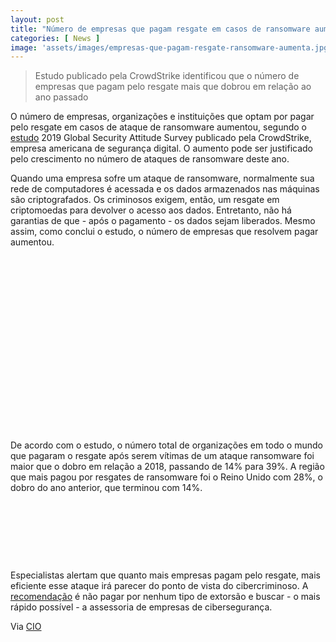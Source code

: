 ```yaml
---
layout: post
title: "Número de empresas que pagam resgate em casos de ransomware aumenta, conclui estudo"
categories: [ News ]
image: 'assets/images/empresas-que-pagam-resgate-ransomware-aumenta.jpg'
---
```


> Estudo publicado pela CrowdStrike identificou que o número de empresas que pagam pelo resgate mais que dobrou em relação ao ano passado

O número de empresas, organizações e instituições que optam por pagar pelo resgate em casos de ataque de ransomware aumentou, segundo o [estudo](https://www.crowdstrike.com/resources/reports/global-security-attitude-survey-2019) 2019 Global Security Attitude Survey publicado pela CrowdStrike, empresa americana de segurança digital. O aumento pode ser justificado pelo crescimento no número de ataques de ransomware deste ano.

<!-- RETANGULO LARGO 2 -->
<script async src="//pagead2.googlesyndication.com/pagead/js/adsbygoogle.js"></script>
<ins class="adsbygoogle"
style="display:block; text-align:center;"
data-ad-layout="in-article"
data-ad-format="fluid"
data-ad-client="ca-pub-2838251107855362"
data-ad-slot="8549252987"></ins>
<script>
(adsbygoogle = window.adsbygoogle || []).push({});
</script>

Quando uma empresa sofre um ataque de ransomware, normalmente sua rede de computadores é acessada e os dados armazenados nas máquinas são criptografados. Os criminosos exigem, então, um resgate em criptomoedas para devolver o acesso aos dados. Entretanto, não há garantias de que - após o pagamento - os dados sejam liberados. Mesmo assim, como conclui o estudo, o número de empresas que resolvem pagar aumentou.

<!-- QUADRADO -->
<script async src="//pagead2.googlesyndication.com/pagead/js/adsbygoogle.js"></script>
<ins class="adsbygoogle"
style="display:inline-block;width:336px;height:280px"
data-ad-client="ca-pub-2838251107855362"
data-ad-slot="5351066970"></ins>
<script>
(adsbygoogle = window.adsbygoogle || []).push({});
</script>

De acordo com o estudo, o número total de organizações em todo o mundo que pagaram o resgate após serem vítimas de um ataque ransomware foi maior que o dobro em relação a 2018, passando de 14% para 39%. A região que mais pagou por resgates de ransomware foi o Reino Unido com 28%, o dobro do ano anterior, que terminou com 14%.

<!-- MINI ANÚNCIO -->
<script async src="//pagead2.googlesyndication.com/pagead/js/adsbygoogle.js"></script>
<!-- Games Root -->
<ins class="adsbygoogle"
style="display:inline-block;width:730px;height:95px"
data-ad-client="ca-pub-2838251107855362"
data-ad-slot="5351066970"></ins>
<script>
(adsbygoogle = window.adsbygoogle || []).push({});
</script>

Especialistas alertam que quanto mais empresas pagam pelo resgate, mais eficiente esse ataque irá parecer do ponto de vista do cibercriminoso. A [recomendação](https://computerworld.com.br/2019/03/11/3-dicas-para-evitar-ransomware-o-malware-sequestrador) é não pagar por nenhum tipo de extorsão e buscar - o mais rápido possível - a assessoria de empresas de cibersegurança.

<!-- RETANGULO LARGO -->
<script async src="https://pagead2.googlesyndication.com/pagead/js/adsbygoogle.js"></script>
<!-- Informat -->
<ins class="adsbygoogle"
style="display:block"
data-ad-client="ca-pub-2838251107855362"
data-ad-slot="2327980059"
data-ad-format="auto"
data-full-width-responsive="true"></ins>
<script>
(adsbygoogle = window.adsbygoogle || []).push({});
</script>

Via [CIO](https://cio.com.br/numero-de-empresas-que-pagam-resgate-em-casos-de-ransomware-aumenta-conclui-estudo/)
